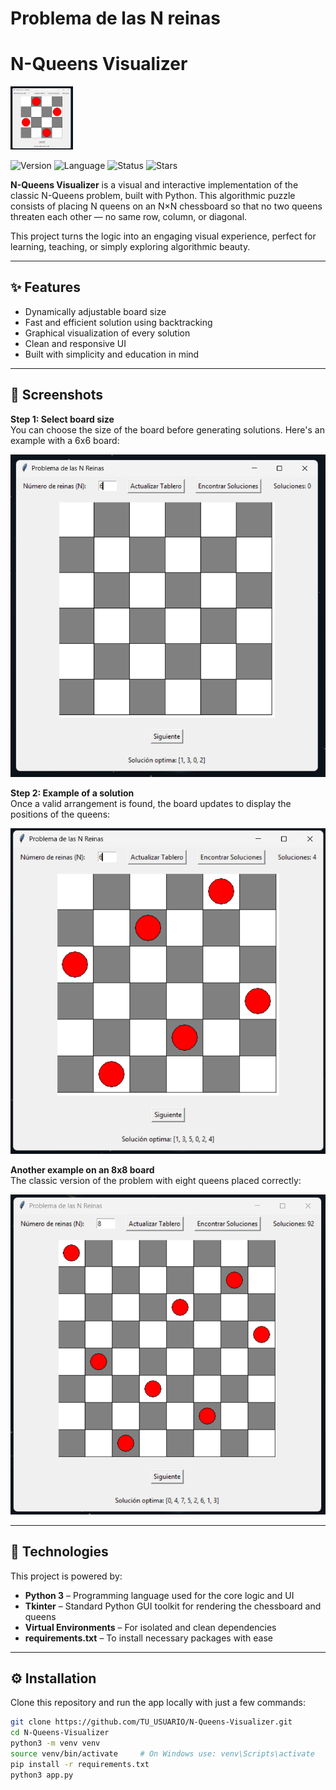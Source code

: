 # Problema de las N reinas
# N-Queens Visualizer

<img src="assets/screenshots/4x4.png" alt="N-Queens Banner" width="100"/>

![Version](https://img.shields.io/badge/version-1.0.0-darkred) ![Language](https://img.shields.io/badge/language-Python-darkred) ![Status](https://img.shields.io/badge/status-Completed-darkred)
![Stars](https://img.shields.io/github/stars/Luis3Fernando/N-Queens-Algorithm-Visual?style=social)

**N-Queens Visualizer** is a visual and interactive implementation of the classic N-Queens problem, built with Python. This algorithmic puzzle consists of placing N queens on an N×N chessboard so that no two queens threaten each other — no same row, column, or diagonal.

This project turns the logic into an engaging visual experience, perfect for learning, teaching, or simply exploring algorithmic beauty.

---

## ✨ Features

- Dynamically adjustable board size
- Fast and efficient solution using backtracking
- Graphical visualization of every solution
- Clean and responsive UI
- Built with simplicity and education in mind

---

## 📸 Screenshots

**Step 1: Select board size**  
You can choose the size of the board before generating solutions. Here's an example with a 6x6 board:

<img src="assets/screenshots/6x6.png" width="600"/>

**Step 2: Example of a solution**  
Once a valid arrangement is found, the board updates to display the positions of the queens:

<img src="assets/screenshots/6x6solve.png" width="600"/>

**Another example on an 8x8 board**  
The classic version of the problem with eight queens placed correctly:

<img src="assets/screenshots/8x8solve.png" width="600"/>

---

## 🧰 Technologies

This project is powered by:

- **Python 3** – Programming language used for the core logic and UI
- **Tkinter** – Standard Python GUI toolkit for rendering the chessboard and queens
- **Virtual Environments** – For isolated and clean dependencies
- **requirements.txt** – To install necessary packages with ease

---

## ⚙️ Installation

Clone this repository and run the app locally with just a few commands:

```bash
git clone https://github.com/TU_USUARIO/N-Queens-Visualizer.git
cd N-Queens-Visualizer
python3 -m venv venv
source venv/bin/activate     # On Windows use: venv\Scripts\activate
pip install -r requirements.txt
python3 app.py
